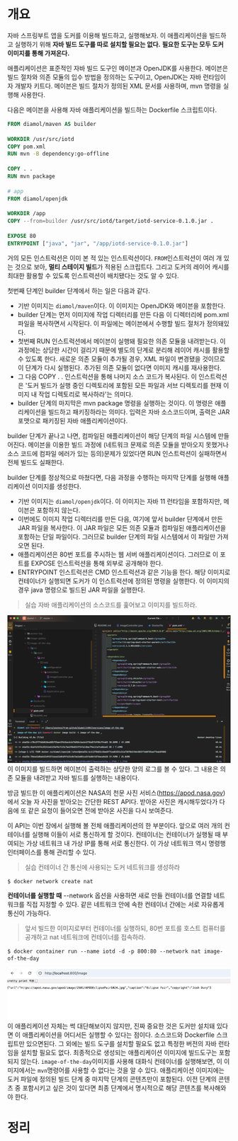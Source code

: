 <!-- Date: 2025-01-03 -->
<!-- Update Date: 2025-01-08 -->
<!-- File ID: 81caf4d3-bd78-4b08-9783-c94693c4e62a -->
<!-- Author: Seoyeon Jang -->

# 개요

자바 스프링부트 앱을 도커를 이용해 빌드하고, 실행해보자.
이 애플리케이션을 빌드하고 실행하기 위해 **자바 빌드 도구를 따로 설치할 필요는 없다.**
**필요한 도구는 모두 도커 이미지를 통해 가져온다.**

애플리케이션은 표준적인 자바 빌드 도구인 메이븐과 OpenJDK를 사용한다.
메이븐은 빌드 절차와 의존 모듈의 입수 방법을 정의하는 도구이고, OpenJDK는 자바 런타임이자 개발자 키트다.
메이븐은 빌드 절차가 정의된 XML 문서를 사용하며, mvn 명령을 실행해 사용한다.

다음은 메이븐을 사용해 자바 애플리케이션을 빌드하는 Dockerfile 스크립트이다.

```dockerfile
FROM diamol/maven AS builder

WORKDIR /usr/src/iotd
COPY pom.xml
RUN mvn -B dependency:go-offline

COPY . .
RUN mvn package

# app
FROM diamol/openjdk

WORKDIR /app
COPY --from=builder /usr/src/iotd/target/iotd-service-0.1.0.jar .

EXPOSE 80
ENTRYPOINT ["java", "jar", "/app/iotd-service-0.1.0.jar"]
```

거의 모든 인스트럭션은 이미 본 적 있는 인스트럭션이다.
`FROM`인스트럭션이 여러 개 있는 것으로 보아, **멀티 스테이지 빌드**가 적용된 스크립트다.
그리고 도커의 레이어 캐시를 최대한 활용할 수 있도록 인스트력션이 배치됐다는 것도 알 수 있다.

첫번째 단계인 builder 단계에서 하는 일은 다음과 같다.

- 기반 이미지는 `diamol/maven`이다. 이 이미지는 OpenJDK와 메이븐을 포함한다.
- builder 단계는 먼저 이미지에 작업 디렉터리를 만든 다음 이 디렉터리에 pom.xml 파일을 복사하면서 시작된다. 이 파일에는 메이븐에서 수행할
  빌드 절처가 정의돼있다.
- 첫번째 RUN 인스트럭션에서 메이븐이 실행돼 필요한 의존 모듈을 내려받는다. 이 과정에는 상당한 시간이 걸리기 때문에 별도의 단계로 분리해
  레이어 캐시를 활용할 수 있도록 한다. 새로운 의존 모듈이 추가될 경우, XML 파일이 변경됐을 것이므로 이 단계가 다시 실행된다.
  추가된 의존 모듈이 없다면 이미지 캐시를 재사용한다.
- 그 다음 COPY . . 인스트럭션을 통해 나머지 소스 코드가 복사된다. 이 인스트럭션은 '도커 빌드가 실행 중인 디렉토리에 포함된 모든 파일과 서브 디렉토리를
  현재 이미지 내 작업 디렉토리로 복사하라'는 의미다.
- builder 단계의 마지막은 mvn package 명령을 실행하는 것이다. 이 명령은 애플리케이션을 빌드하고 패키징하라는 의미다. 입력은 자바 소스코드이며,
  출력은 JAR 포맷으로 패키징된 자바 애플리케이션이다.

builder 단계가 끝나고 나면, 컴파일된 애플리케이션이 해당 단계의 파일 시스템에 만들어진다.
메이븐을 이용한 빌드 과정에 (네트워크 문제로 의존 모듈을 받아오지 못했거나 소스 코드에 컴파일 에러가 있는 등의)문제가 있었다면 RUN 인스트럭션이 실패하면서
전체 빌드도 실패한다.

builder 단계를 정상적으로 마쳤다면, 다음 과정을 수행하는 마지막 단계를 실행해 애플리케이션 이미지를 생성한다.

- 기반 이미지는 `diamol/openjdk`이다. 이 이미지는 자바 11 런타임을 포함하지만, 메이븐은 포함하지 않는다.
- 이번에도 이미지 작업 디렉터리를 만든 다음, 여기에 앞서 builder 단계에서 만든 JAR 파일을 복사한다.
  이 JAR 파일은 모든 의존 모듈과 컴파일된 애플리케이션을 포함하는 단일 파일이다. 그러므로 builder 단계의 파일 시스템에서 이 파일만 가져오면 된다.
- 애플리케이션은 80번 포트를 주시하는 웹 서버 애플리케이션이다. 그러므로 이 포트를 EXPOSE 인스트럭션을 통해 외부로 공개해야 한다.
- ENTRYPOINT 인스트럭션은 CMD 인스트럭션과 같은 기능을 한다. 해당 이미지로 컨테이너가 실행되면 도커가 이 인스트럭션에 정의된 명령을 실행한다.
  이 이미지의 경우 java 명령으로 빌드된 JAR 파일을 실행한다.

> 실습
> 자바 애플리케이션의 소스코드를 훑어보고 이미지를 빌드하라.

![](.애플리케이션_빌드_실전_예제_자바소스코드_images/86e38118.png)
이 이미지를 빌드하면 메이븐이 출력하는 상당한 양의 로그를 볼 수 있다.
그 내용은 의존 모듈을 내려받고 자바 빌드를 실행하는 내용이다.

방금 빌드한 이 애플리케이션은 NASA의 천문 사진 서비스(https://apod.nasa.gov)에서 오늘 자 사진을 받아오는 간단한 REST API다.
받아온 사진은 캐시해두었다가 다음에 또 같은 요청이 들어오면 전에 받아온 사진을 다시 보여준다.

이 API는 이번 장에서 실행해 볼 전체 애플리케이션의 한 부분이다.
앞으로 여러 개의 컨테이너를 실행해 이들이 서로 통신하게 할 것이다.
컨테이너는 컨테이너가 실행될 때 부여되는 가상 네트워크 내 가상 IP를 통해 서로 통신한다.
이 가상 네트워크 역시 명령행 인터페이스를 통해 관리할 수 있다.

> 실습
> 컨테이너 간 통신에 사용되는 도커 네트워크를 생성하라

```shell
$ docker network create nat
```

**컨테이너를 실행할 때** --network 옵션을 사용하면 새로 만들 컨테이너를 연결할 네트워크를 직접 지정할 수 있다.
같은 네트워크 안에 속한 컨테이너 간에는 서로 자유롭게 통신이 가능하다.

> 앞서 빌드한 이미지로부터 컨테이너를 실행하되, 80번 포트를 호스트 컴퓨터를 공개하고 nat 네트워크에 컨테이너를 접속하라.

```shell
$ docker container run --name iotd -d -p 800:80 --network nat image-of-the-day
```

![](.애플리케이션_빌드_실전_예제_자바소스코드_images/75278c4a.png)
이 애플리케이션 자체는 썩 대단해보이지 않지만, 진짜 중요한 것은 도커만 설치돼 있다면 이
애플리케이션을 어디서든 실행할 수 있다는 점이다.
소스코드와 Dockerfile 스크립트만 있으면된다. 그 외에는 빌드 도구를 설치할 필요도 없고
특정한 버전의 자바 런타임을 설치할 필요도 없다.
최종적으로 생성되는 애플리케이션 이미지에 빌드도구는 포함되지 않는다.
`image-of-the-day`이미지를 사용해 대화식 컨테이너를 실행해보면, 이 이미지에서는
`mvn`명령어를 사용할 수 없다는 것을 알 수 있다.
애플리케이션 이미지에는 도커 파일에 정의된 빌드 단계 중 마지막 단계의 콘텐츠만이 포함된다. 이전 단계의 콘텐츠 중 포함시키고 싶은 것이 있다면
최종 단계에서 명시적으로 해당 콘텐츠를 복사해와야 한다.

# 정리